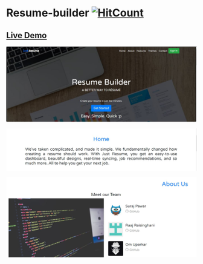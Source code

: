 # Resume-builder  [![HitCount](http://hits.dwyl.io/ssp4all/Just-Resume.svg)](http://hits.dwyl.io/ssp4all/Just-Resume)

## [Live Demo](https://www.youtube.com/watch?v=7olYCzeObVk) 

![Home](img/home.jpg)

![Home](img/next.jpg)

![Home](img/team.jpg)
